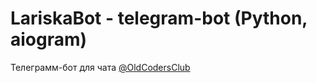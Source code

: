 # LariskaBot - telegram-bot (Python, aiogram)

Телеграмм-бот для чата [@OldCodersClub](https://t.me/oldcodersclub)

